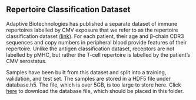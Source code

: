 ## Repertoire Classification Dataset

Adaptive Biotechnologies has published a separate dataset of immune repertoires labelled by CMV exposure that we refer to as the
repertoire classification dataset [(link)](https://clients.adaptivebiotech.com/pub/emerson-2017-natgen). For each patient, their
age and β-chain CDR3 sequences and copy numbers in peripheral blood provide features of their repertoire. Unlike the antigen
classification dataset, receptors are not labelled by pMHC, but rather the T-cell repertoire is labelled by the patient’s CMV
serostatus. 

Samples have been built from this dataset and split into a training, validation, and test set. The samples are stored in a HDF5 file under database.h5. The file, which is over 5GB, is too large to store here. Click [here](https://www.dropbox.com/s/gzp8qy613qeiylx/database.h5?dl=0) to download the database file, which should be placed in this folder.
